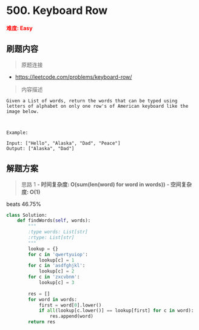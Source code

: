 # 500. Keyboard Row

**<font color=red>难度: Easy</font>**

## 刷题内容

> 原题连接

* https://leetcode.com/problems/keyboard-row/

> 内容描述

```
Given a List of words, return the words that can be typed using letters of alphabet on only one row's of American keyboard like the image below.

 
 
Example:

Input: ["Hello", "Alaska", "Dad", "Peace"]
Output: ["Alaska", "Dad"]
```

## 解题方案

> 思路 1
****- 时间复杂度: O(sum(len(word) for word in words))**** ****- 空间复杂度: O(1)****


beats 46.75%

```python
class Solution:
    def findWords(self, words):
        """
        :type words: List[str]
        :rtype: List[str]
        """
        lookup = {}
        for c in 'qwertyuiop':
            lookup[c] = 1
        for c in 'asdfghjkl':
            lookup[c] = 2
        for c in 'zxcvbnm':
            lookup[c] = 3
            
        res = []
        for word in words:
            first = word[0].lower()
            if all(lookup[c.lower()] == lookup[first] for c in word):
                res.append(word)
        return res
``` 